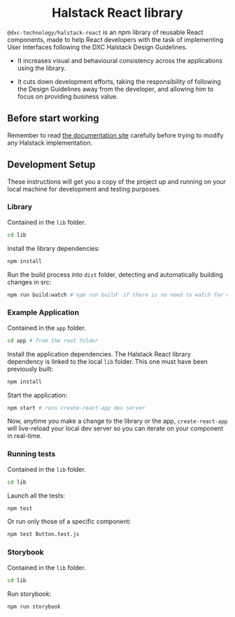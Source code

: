 <h1 align="center">Halstack React library</h1>

`@dxc-technology/halstack-react` is an npm library of reusable React components, made to help React developers with the task of implementing User Interfaces following the DXC Halstack Design Guidelines.

- It increases visual and behavioural consistency across the applications using the library.

- It cuts down development efforts, taking the responsibility of following the Design Guidelines away from the developer, and allowing him to focus on providing business value.

## Before start working

Remember to read [the documentation site](https://developer.dxc.com/halstack/) carefully before trying to modify any Halstack implementation.

## Development Setup

These instructions will get you a copy of the project up and running on your local machine for development and testing purposes.

### Library

Contained in the `lib` folder.

```bash
cd lib
```

Install the library dependencies:

```bash
npm install
```

Run the build process into `dist` folder, detecting and automatically building changes in src:

```bash
npm run build:watch #'npm run build' if there is no need to watch for changes
```

### Example Application

Contained in the `app` folder.

```bash
cd app # from the root folder
```

Install the application dependencies. The Halstack React library dependency is linked to the local `lib` folder. This one must have been previously built:

```bash
npm install
```

Start the application:

```bash
npm start # runs create-react-app dev server
```

Now, anytime you make a change to the library or the app, `create-react-app` will live-reload your local dev server so you can iterate on your component in real-time.

### Running tests

Contained in the `lib` folder.

```bash
cd lib
```

Launch all the tests:

```bash
npm test
```

Or run only those of a specific component:

```bash
npm test Button.test.js
```

### Storybook

Contained in the `lib` folder.

```bash
cd lib
```

Run storybook:

```bash
npm run storybook
```
